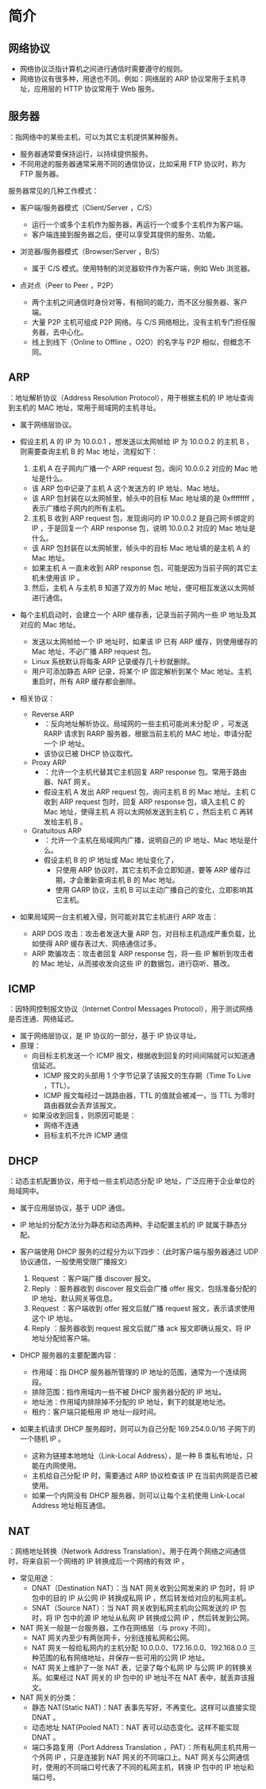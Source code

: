 # 简介

## 网络协议

- 网络协议泛指计算机之间进行通信时需要遵守的规则。
- 网络协议有很多种，用途也不同。例如：网络层的 ARP 协议常用于主机寻址，应用层的 HTTP 协议常用于 Web 服务。

## 服务器

：指网络中的某些主机，可以为其它主机提供某种服务。
- 服务器通常要保持运行，以持续提供服务。
- 不同用途的服务器通常采用不同的通信协议，比如采用 FTP 协议时，称为 FTP 服务器。

服务器常见的几种工作模式：
- 客户端/服务器模式（Client/Server ，C/S）
  - 运行一个或多个主机作为服务器，再运行一个或多个主机作为客户端。
  - 客户端连接到服务器之后，便可以享受其提供的服务、功能。

- 浏览器/服务器模式（Browser/Server ，B/S）
  - 属于 C/S 模式。使用特制的浏览器软件作为客户端，例如 Web 浏览器。

- 点对点（Peer to Peer ，P2P）
  - 两个主机之间通信时身份对等，有相同的能力，而不区分服务器、客户端。
  - 大量 P2P 主机可组成 P2P 网络。与 C/S 网络相比，没有主机专门担任服务器，去中心化。
  - 线上到线下（Online to Offline ，O2O）的名字与 P2P 相似，但概念不同。

## ARP

：地址解析协议（Address Resolution Protocol），用于根据主机的 IP 地址查询到主机的 MAC 地址，常用于局域网的主机寻址。
- 属于网络层协议。

- 假设主机 A 的 IP 为 10.0.0.1 ，想发送以太网帧给 IP 为 10.0.0.2 的主机 B ，则需要查询主机 B 的 Mac 地址，流程如下：
  1. 主机 A 在子网内广播一个 ARP request 包，询问 10.0.0.2 对应的 Mac 地址是什么。
    - 该 ARP 包中记录了主机 A 这个发送方的 IP 地址、Mac 地址。
    - 该 ARP 包封装在以太网帧里，帧头中的目标 Mac 地址填的是 0xffffffff ，表示广播给子网内的所有主机。
  2. 主机 B 收到 ARP request 包，发现询问的 IP 10.0.0.2 是自己网卡绑定的 IP ，于是回复一个 ARP response 包，说明 10.0.0.2 对应的 Mac 地址是什么。
    - 该 ARP 包封装在以太网帧里，帧头中的目标 Mac 地址填的是主机 A 的 Mac 地址。
    - 如果主机 A 一直未收到 ARP response 包，可能是因为当前子网的其它主机未使用该 IP 。
  3. 然后，主机 A 与主机 B 知道了双方的 Mac 地址，便可相互发送以太网帧进行通信。

- 每个主机启动时，会建立一个 ARP 缓存表，记录当前子网内一些 IP 地址及其对应的 Mac 地址。
  - 发送以太网帧给一个 IP 地址时，如果该 IP 已有 ARP 缓存，则使用缓存的 Mac 地址，不必广播 ARP request 包。
  - Linux 系统默认将每条 ARP 记录缓存几十秒就删除。
  - 用户可添加静态 ARP 记录，将某个 IP 固定解析到某个 Mac 地址。主机重启时，所有 ARP 缓存都会删除。

- 相关协议：
  - Reverse ARP
    - ：反向地址解析协议。局域网的一些主机可能尚未分配 IP ，可发送 RARP 请求到 RARP 服务器，根据当前主机的 MAC 地址，申请分配一个 IP 地址。
    - 该协议已被 DHCP 协议取代。
  - Proxy ARP
    - ：允许一个主机代替其它主机回复 ARP response 包。常用于路由器、NAT 网关。
    - 假设主机 A 发出 ARP request 包，询问主机 B 的 Mac 地址。主机 C 收到 ARP request 包时，回复 ARP response 包，填入主机 C 的 Mac 地址，使得主机 A 将以太网帧发送到主机 C ，然后主机 C 再转发给主机 B 。
  - Gratuitous ARP
    - ：允许一个主机在局域网内广播，说明自己的 IP 地址、Mac 地址是什么。
    - 假设主机 B 的 IP 地址或 Mac 地址变化了，
      - 只使用 ARP 协议时，其它主机不会立即知道，要等 ARP 缓存过期，才会重新查询主机 B 的 Mac 地址。
      - 使用 GARP 协议，主机 B 可以主动广播自己的变化，立即影响其它主机。

- 如果局域网一台主机被入侵，则可能对其它主机进行 ARP 攻击：
  - ARP DOS 攻击：攻击者发送大量 ARP 包，对目标主机造成严重负载，比如使得 ARP 缓存表过大、网络通信过多。
  - ARP 欺骗攻击：攻击者回复 ARP response 包，将一些 IP 解析到攻击者的 Mac 地址，从而接收发向这些 IP 的数据包，进行窃听、篡改。

## ICMP

：因特网控制报文协议（Internet Control Messages Protocol），用于测试网络是否连通、网络延迟。
- 属于网络层协议，是 IP 协议的一部分，基于 IP 协议寻址。
- 原理：
  - 向目标主机发送一个 ICMP 报文，根据收到回复的时间间隔就可以知道通信延迟。
    - ICMP 报文的头部用 1 个字节记录了该报文的生存期（Time To Live ，TTL）。
    - ICMP 报文每经过一跳路由器，TTL 的值就会被减一，当 TTL 为零时路由器就会丢弃该报文。
  - 如果没收到回复，则原因可能是：
    - 网络不连通
    - 目标主机不允许 ICMP 通信

## DHCP

：动态主机配置协议，用于给一些主机动态分配 IP 地址，广泛应用于企业单位的局域网中。
- 属于应用层协议，基于 UDP 通信。
- IP 地址的分配方法分为静态和动态两种。手动配置主机的 IP 就属于静态分配。
- 客户端使用 DHCP 服务的过程分为以下四步：（此时客户端与服务器通过 UDP 协议通信，一般使用受限广播报文）
  1. Request ：客户端广播 discover 报文。
  2. Reply ：服务器收到 discover 报文后会广播 offer 报文，包括准备分配的 IP 地址、默认网关等信息。
  3. Request ：客户端收到 offer 报文后就广播 request 报文，表示请求使用这个 IP 地址。
  4. Reply ：服务器收到 request 报文后就广播 ack 报文即确认报文，将 IP 地址分配给客户端。
- DHCP 服务器的主要配置内容：
  - 作用域：指 DHCP 服务器所管理的 IP 地址的范围，通常为一个连续网段。
  - 排除范围：指作用域内一些不被 DHCP 服务器分配的 IP 地址。
  - 地址池：作用域内排除掉不分配的 IP 地址，剩下的就是地址池。
  - 租约：客户端只能租用 IP 地址一段时间。

- 如果主机请求 DHCP 服务超时，则可以为自己分配 169.254.0.0/16 子网下的一个随机 IP 。
  - 这称为链接本地地址（Link-Local Address），是一种 B 类私有地址，只能在内网使用。
  - 主机给自己分配 IP 时，需要通过 ARP 协议检查该 IP 在当前内网是否已被使用。
  - 如果一个内网没有 DHCP 服务器，则可以让每个主机使用 Link-Local Address 地址相互通信。

## NAT

：网络地址转换（Network Address Translation）。用于在两个网络之间通信时，将来自前一个网络的 IP 转换成后一个网络的有效 IP 。
- 常见用途：
  - DNAT（Destination NAT）：当 NAT 网关收到公网发来的 IP 包时，将 IP 包中的目的 IP 从公网 IP 转换成私网 IP ，然后转发给对应的私网主机。
  - SNAT（Source NAT）：当 NAT 网关收到私网主机向公网发送的 IP 包时，将 IP 包中的源 IP 地址从私网 IP 转换成公网 IP ，然后转发到公网。
- NAT 网关一般是一台服务器，工作在网络层（与 proxy 不同）。
  - NAT 网关内至少有两张网卡，分别连接私网和公网。
  - NAT 网关一般给私网内的主机分配 10.0.0.0、172.16.0.0、192.168.0.0 三种范围的私有网络地址，并保存一些可用的公网 IP 地址。
  - NAT 网关上维护了一张 NAT 表，记录了每个私网 IP 与公网 IP 的转换关系。如果经过 NAT 网关的 IP 包中的 IP 地址不在 NAT 表中，就丢弃该报文。
- NAT 网关的分类：
  - 静态 NAT(Static NAT)：NAT 表事先写好，不再变化。这样可以直接实现 DNAT 。
  - 动态地址 NAT(Pooled NAT)：NAT 表可以动态变化。这样不能实现 DNAT 。
  - 端口多路复用（Port Address Translation ，PAT）：所有私网主机共用一个外网 IP ，只是连接到 NAT 网关的不同端口上。NAT 网关与公网通信时，使用的不同端口号代表了不同的私网主机，转换 IP 包中的 IP 地址和端口号。
